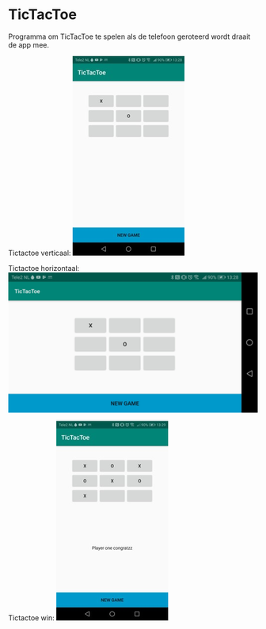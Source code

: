 # TicTacToe

Programma om TicTacToe te spelen 
als de telefoon geroteerd wordt draait de app mee. 

Tictactoe verticaal:
![TicTacToe_vertical](TicTacToe_vertical.jpg)

Tictactoe horizontaal:
![TicTacToe_horizontal](TicTacToe_horizontal.jpeg)

Tictactoe win:
![TicTacToe_win](TicTacToe_win.jpg)


